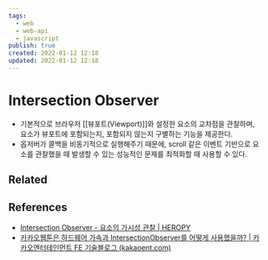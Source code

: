 ```yaml
---
tags:
  - web
  - web-api
  - javascript
publish: true
created: 2022-01-12 12:18
updated: 2022-01-12 12:18
---
```


# Intersection Observer

- 기본적으로 브라우저 [[뷰포트(Viewport)]]와 설정한 요소의 교차점을 관찰하며, 요소가 뷰포트에 포함되는지, 포함되지 않는지 구별하는 기능을 제공한다.
- 옵저버가 콜백을 비동기적으로 실행해주기 때문에, scroll 같은 이벤트 기반으로 요소를 관찰했을 때 발생할 수 있는 성능적인 문제를 최적화할 때 사용할 수 있다.

## Related

## References

- [Intersection Observer - 요소의 가시성 관찰 | HEROPY](https://heropy.blog/2019/10/27/intersection-observer/)
- [카카오웹툰은 하드웨어 가속과 IntersectionObserver를 어떻게 사용했을까? | 카카오엔터테인먼트 FE 기술블로그 (kakaoent.com)](https://fe-developers.kakaoent.com/2021/211202-gpu-intersection-observer/)
